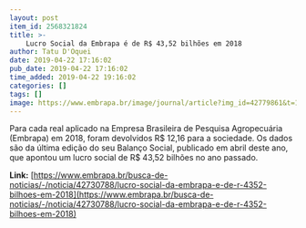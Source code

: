 ```yaml
---
layout: post
item_id: 2568321824
title: >-
    Lucro Social da Embrapa é de R$ 43,52 bilhões em 2018
author: Tatu D'Oquei
date: 2019-04-22 17:16:02
pub_date: 2019-04-22 17:16:02
time_added: 2019-04-22 19:16:02
categories: []
tags: []
image: https://www.embrapa.br/image/journal/article?img_id=42779861&t=1555944109488
---
```


Para cada real aplicado na Empresa Brasileira de Pesquisa Agropecuária (Embrapa) em 2018, foram devolvidos R$ 12,16 para a sociedade. Os dados são da última edição do seu Balanço Social, publicado em abril deste ano, que apontou um lucro social de R$ 43,52 bilhões no ano passado.

**Link:** [https://www.embrapa.br/busca-de-noticias/-/noticia/42730788/lucro-social-da-embrapa-e-de-r-4352-bilhoes-em-2018](https://www.embrapa.br/busca-de-noticias/-/noticia/42730788/lucro-social-da-embrapa-e-de-r-4352-bilhoes-em-2018)

